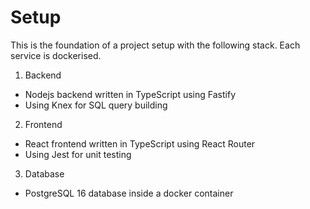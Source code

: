 # Setup

This is the foundation of a project setup with the following stack. Each service is dockerised.

1. Backend
- Nodejs backend written in TypeScript using Fastify
- Using Knex for SQL query building

2. Frontend
- React frontend written in TypeScript using React Router
- Using Jest for unit testing

3. Database
- PostgreSQL 16 database inside a docker container
